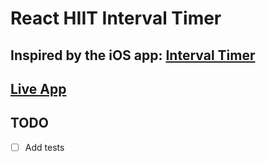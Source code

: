 # React HIIT Interval Timer

## Inspired by the iOS app: [Interval Timer](https://apps.apple.com/gb/app/interval-timer-hiit-timer/id1124297113)

## [Live App](https://react-hiit-timer.herokuapp.com/)

## TODO

- [ ] Add tests

